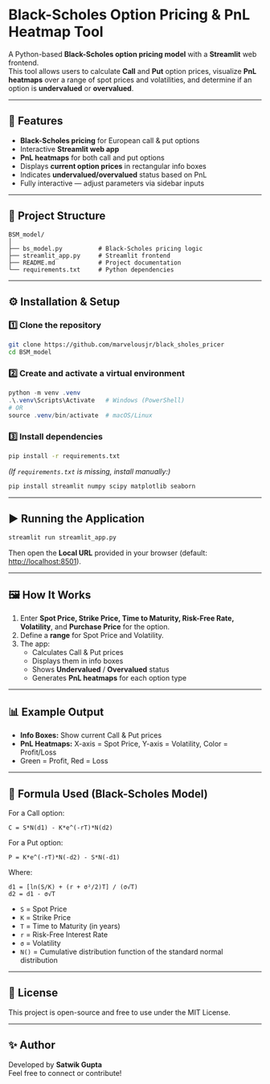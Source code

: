 # Black-Scholes Option Pricing & PnL Heatmap Tool

A Python-based **Black-Scholes option pricing model** with a **Streamlit** web frontend.  
This tool allows users to calculate **Call** and **Put** option prices, visualize **PnL heatmaps** over a range of spot prices and volatilities, and determine if an option is **undervalued** or **overvalued**.

---

## 📌 Features
- **Black-Scholes pricing** for European call & put options
- Interactive **Streamlit web app**
- **PnL heatmaps** for both call and put options
- Displays **current option prices** in rectangular info boxes
- Indicates **undervalued/overvalued** status based on PnL
- Fully interactive — adjust parameters via sidebar inputs

---

## 📂 Project Structure
```
BSM_model/
│
├── bs_model.py          # Black-Scholes pricing logic
├── streamlit_app.py     # Streamlit frontend
├── README.md            # Project documentation
└── requirements.txt     # Python dependencies
```

---

## ⚙️ Installation & Setup

### 1️⃣ Clone the repository
```bash
git clone https://github.com/marvelousjr/black_sholes_pricer
cd BSM_model
```

### 2️⃣ Create and activate a virtual environment
```powershell
python -m venv .venv
.\.venv\Scripts\Activate   # Windows (PowerShell)
# OR
source .venv/bin/activate  # macOS/Linux
```

### 3️⃣ Install dependencies
```bash
pip install -r requirements.txt
```

*(If `requirements.txt` is missing, install manually:)*  
```bash
pip install streamlit numpy scipy matplotlib seaborn
```

---

## ▶️ Running the Application
```bash
streamlit run streamlit_app.py
```
Then open the **Local URL** provided in your browser (default: [http://localhost:8501](http://localhost:8501)).

---

## 🖼 How It Works
1. Enter **Spot Price, Strike Price, Time to Maturity, Risk-Free Rate, Volatility**, and **Purchase Price** for the option.
2. Define a **range** for Spot Price and Volatility.
3. The app:
   - Calculates Call & Put prices
   - Displays them in info boxes
   - Shows **Undervalued** / **Overvalued** status
   - Generates **PnL heatmaps** for each option type

---

## 📊 Example Output
- **Info Boxes:** Show current Call & Put prices
- **PnL Heatmaps:** X-axis = Spot Price, Y-axis = Volatility, Color = Profit/Loss
- Green = Profit, Red = Loss

---

## 🧮 Formula Used (Black-Scholes Model)
For a Call option:
```
C = S*N(d1) - K*e^(-rT)*N(d2)
```
For a Put option:
```
P = K*e^(-rT)*N(-d2) - S*N(-d1)
```
Where:
```
d1 = [ln(S/K) + (r + σ²/2)T] / (σ√T)
d2 = d1 - σ√T
```
- `S` = Spot Price  
- `K` = Strike Price  
- `T` = Time to Maturity (in years)  
- `r` = Risk-Free Interest Rate  
- `σ` = Volatility  
- `N()` = Cumulative distribution function of the standard normal distribution

---

## 📜 License
This project is open-source and free to use under the MIT License.

---

## ✨ Author
Developed by **Satwik Gupta**  
Feel free to connect or contribute!
